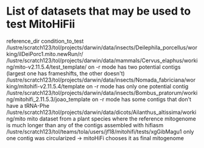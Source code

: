 # List of datasets that may be used to test MitoHiFii
reference_dir	condition_to_test
/lustre/scratch123/tol/projects/darwin/data/insects/Deilephila_porcellus/working/ilDeiPorc1.mito.newRun/r/
/lustre/scratch123/tol/projects/darwin/data/mammals/Cervus_elaphus/working/mito-v2.11.5.4/test_template/	on -r mode has two potential contigs (largest one has frameshifts, the other doesn't)
/lustre/scratch123/tol/projects/darwin/data/insects/Nomada_fabriciana/working/mitohifi-v2.11.5.4/template	on -r mode has only one potential contig
/lustre/scratch123/tol/projects/darwin/data/insects/Bombus_pratorum/working/mitohifi_2.11.5.3/joao_template	on -r mode has some contigs that don't have a tRNA-Phe
/lustre/scratch123/tol/projects/darwin/data/dicots/Ailanthus_altissima/working/mito	mito dataset from a plant species where the reference mitogenome is much longer than any of the contigs assembled with hifiasm
/lustre/scratch123/tol/teams/tola/users/jf18/mitohifi/tests/xgGibMagu1	only one contig was circularized -> mitoHiFi chooses it as final mitogenome
